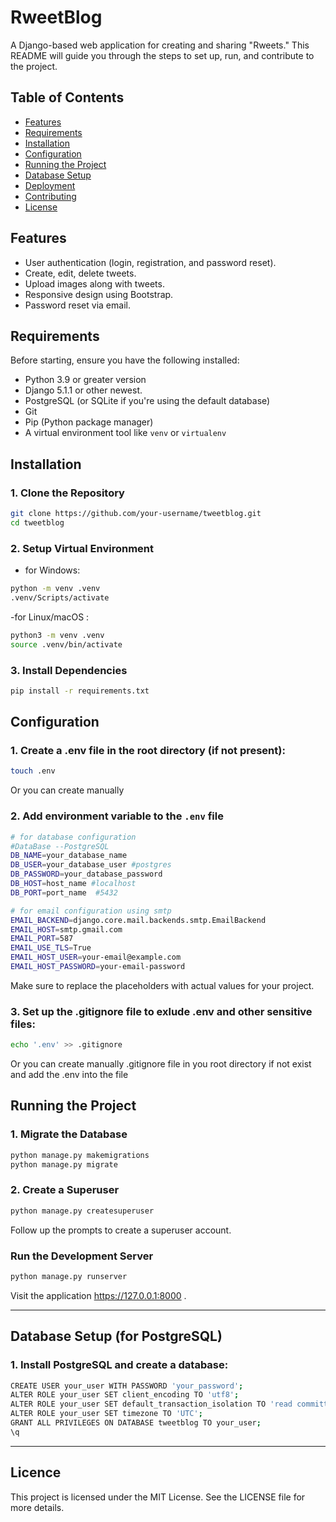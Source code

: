 # RweetBlog

A Django-based web application for creating and sharing "Rweets." 
This README will guide you through the steps to set up, run, and contribute to the project.

## Table of Contents
- [Features](#features)
- [Requirements](#requirements)
- [Installation](#installation)
- [Configuration](#configuration)
- [Running the Project](#running-the-project)
- [Database Setup](#database-setup)
- [Deployment](#deployment)
- [Contributing](#contributing)
- [License](#license)

## Features
- User authentication (login, registration, and password reset).
- Create, edit, delete tweets.
- Upload images along with tweets.
- Responsive design using Bootstrap.
- Password reset via email.

## Requirements

Before starting, ensure you have the following installed:

- Python 3.9 or greater version
- Django 5.1.1 or other newest.
- PostgreSQL (or SQLite if you're using the default database)
- Git
- Pip (Python package manager)
- A virtual environment tool like `venv` or `virtualenv`

## Installation

### 1. Clone the Repository

```bash
git clone https://github.com/your-username/tweetblog.git
cd tweetblog
```

### 2. Setup Virtual Environment

- for Windows:
```bash
python -m venv .venv
.venv/Scripts/activate
```
-for Linux/macOS :
```bash
python3 -m venv .venv
source .venv/bin/activate
```

### 3. Install Dependencies
```bash
pip install -r requirements.txt
```

## Configuration
### 1. Create a .env file in the root directory (if not present):
```bash
touch .env
```
Or you can create manually

### 2. Add environment variable to the ```.env``` file
```bash
# for database configuration
#DataBase --PostgreSQL
DB_NAME=your_database_name
DB_USER=your_database_user #postgres
DB_PASSWORD=your_database_password
DB_HOST=host_name #localhost
DB_PORT=port_name  #5432

# for email configuration using smtp
EMAIL_BACKEND=django.core.mail.backends.smtp.EmailBackend
EMAIL_HOST=smtp.gmail.com
EMAIL_PORT=587
EMAIL_USE_TLS=True
EMAIL_HOST_USER=your-email@example.com
EMAIL_HOST_PASSWORD=your-email-password

```
Make sure to replace the placeholders with actual values for your project.

### 3. Set up the .gitignore file to exlude .env and other sensitive files:
```bash
echo '.env' >> .gitignore
```
Or you can create manually .gitignore file in you root directory if not exist and add the .env into the file

## Running the Project
### 1. Migrate the Database
```bash
python manage.py makemigrations
python manage.py migrate
```

### 2. Create a Superuser
```bash
python manage.py createsuperuser

```
Follow up the prompts to create a superuser account.

### Run the Development Server
```bash
python manage.py runserver

```
Visit the application https://127.0.0.1:8000 .

---
## Database Setup (for PostgreSQL)
### 1. Install PostgreSQL and create a database:


```bash
CREATE USER your_user WITH PASSWORD 'your_password';
ALTER ROLE your_user SET client_encoding TO 'utf8';
ALTER ROLE your_user SET default_transaction_isolation TO 'read committed';
ALTER ROLE your_user SET timezone TO 'UTC';
GRANT ALL PRIVILEGES ON DATABASE tweetblog TO your_user;
\q
```
---
## Licence
This project is licensed under the MIT License. See the LICENSE file for more details.





